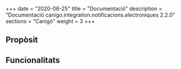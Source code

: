 +++
date        = "2020-06-25"
title       = "Documentació"
description = "Documentació canigo.integration.notificacions.electroniques 2.2.0"
sections    = "Canigó"
weight      = 3
+++

## Propòsit



## Funcionalitats
